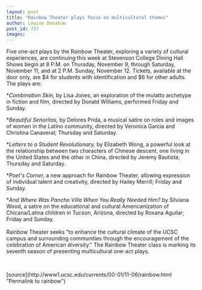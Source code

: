 ```yaml
---
layout: post
title: "Rainbow Theater plays focus on multicultural themes"
author: Louise Donahue
post_id: 727
images:
---
```


<p>
  Five one-act plays by the Rainbow Theater, exploring a variety of cultural experiences, are continuing this week at Stevenson College Dining Hall. Shows begin at 8 P.M. on Thursday, November 9, through Saturday, November 11, and at 2 P.M. Sunday, November 12. Tickets, available at the door only, are $4 for students with identification and $6 for other adults. The plays are:
</p>
<p>
  *<i>Combination Skin,</i> by Lisa Jones, an exploration of the mulatto archetype in fiction and film, directed by Donald Williams, performed Friday and Sunday.
</p>
<p>
  *<i>Beautiful Senoritas,</i> by Delores Prida, a musical satire on roles and images of women in the Latino community, directed by Veronica Garcia and Christina Canaveral; Thursday and Saturday.
</p>
<p>
  *<i>Letters to a Student Revolutionary,</i> by Elizabeth Wong, a powerful look at the relationship between two characters of Chinese descent, one living in the United States and the other in China, directed by Jeremy Bautista; Thursday and Saturday.
</p>
<p>
  *<i>Poet's Corner,</i> a new approach for Rainbow Theater, allowing expression of individual talent and creativity, directed by Hailey Merrill; Friday and Sunday.
</p>
<p>
  *<i>And Where Was Pancho Villa When You Really Needed Him?</i> by Silviana Wood, a satire on the educational and cultural Americanization of Chicana/Latina children in Tucson, Arizona, directed by Roxana Aguilar; Friday and Sunday.<br>
  <br>
  Rainbow Theater seeks "to enhance the cultural climate of the UCSC campus and surrounding communities through the encouragement of the celebration of American diversity." The Rainbow Theater class is marking its seventh season of presenting multicultural one-act plays.
</p>
<p>
  <br>

</p>
[source](http://www1.ucsc.edu/currents/00-01/11-06/rainbow.html "Permalink to rainbow")
